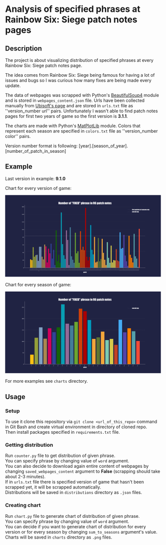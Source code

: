 # Analysis of specified phrases at Rainbow Six: Siege patch notes pages


## Description

The project is about visualizing distribution of specified phrases
at every Rainbow Six: Siege patch notes page.

The idea comes from Rainbow Six: Siege being famous for having a lot of issues and bugs so I was curious how many fixes are being made every update. 

The data of webpages was scrapped with Python's [BeautifulSoup4](https://www.crummy.com/software/BeautifulSoup/bs4/doc/) module
and is stored in `webpages_content.json` file.
Urls have been collected manually from [Ubisoft's page](https://www.ubisoft.com/)
and are stored in `urls.txt` file as ''version_number url'' pairs. 
Unfortunately I wasn't able to find patch notes pages for first two years of game
so the first version is __3.1.1__.

The charts are made with Python's [MatPlotLib](https://matplotlib.org/) module.
Colors that represent each season are specified in `colors.txt` file as ''version_number color'' pairs.

Version number format is following: [year].[season_of_year].[number_of_patch_in_season]


## Example

Last version in example: __9.1.0__

Chart for every version of game:

![fix_chart_v](./charts/fixed_chart_v.png)

Chart for every season of game:

![fix_chart_s](./charts/fixed_chart_s.png)

For more examples see `charts` directory.


## Usage

### Setup

To use it clone this repository via `git clone <url_of_this_repo>` command in Git Bash
and create virtual environment in directory of cloned repo.\
Then install packages specified in `requirements.txt` file.


### Getting distribution

Run `counter.py` file to get distribution of given phrase.\
You can specify phrase by changing value of `word` argument.\
You can also decide to download again entire content of webpages
by changing `saved_webpages_content` argument to __False__ (scrapping should take about 2-3 minutes).\
If in `urls.txt` file there is specified version of game that hasn't been scrapped yet,
it will be scrapped automatically.\
Distributions will be saved in `distributions` directory as `.json` files.


### Creating chart

Run `chart.py` file to generate chart of distribution of given phrase.\
You can specify phrase by changing value of `word` argument.\
You can decide if you want to generate chart of distribution for every version or for every season
by changing `sum_to_seasons` argument's value.\
Charts will be saved in `charts` directory as `.png` files.

